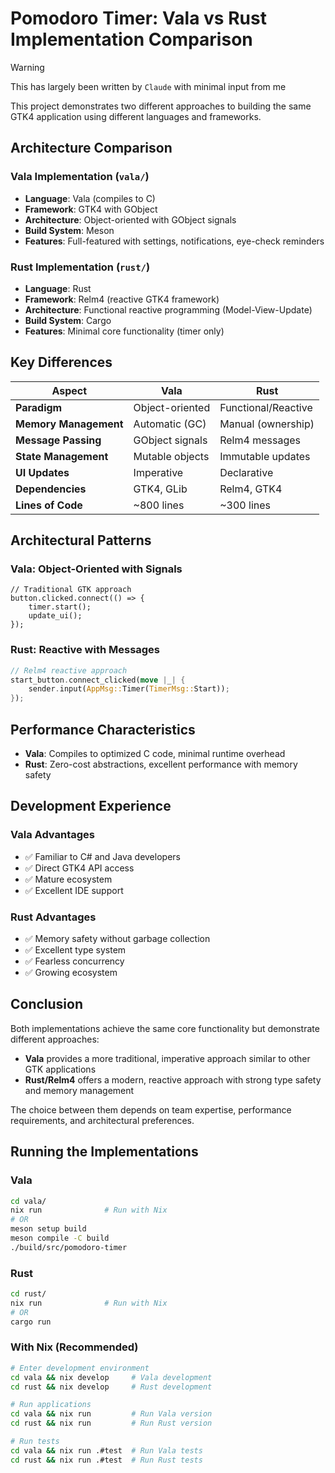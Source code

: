 # Pomodoro Timer: Vala vs Rust Implementation Comparison

> [!WARNING]
> This has largely been written by `Claude` with minimal input from me

This project demonstrates two different approaches to building the same GTK4 application using different languages and frameworks.

## Architecture Comparison

### Vala Implementation (`vala/`)
- **Language**: Vala (compiles to C)
- **Framework**: GTK4 with GObject
- **Architecture**: Object-oriented with GObject signals
- **Build System**: Meson
- **Features**: Full-featured with settings, notifications, eye-check reminders

### Rust Implementation (`rust/`)
- **Language**: Rust
- **Framework**: Relm4 (reactive GTK4 framework)
- **Architecture**: Functional reactive programming (Model-View-Update)
- **Build System**: Cargo
- **Features**: Minimal core functionality (timer only)

## Key Differences

| Aspect | Vala | Rust |
|--------|------|------|
| **Paradigm** | Object-oriented | Functional/Reactive |
| **Memory Management** | Automatic (GC) | Manual (ownership) |
| **Message Passing** | GObject signals | Relm4 messages |
| **State Management** | Mutable objects | Immutable updates |
| **UI Updates** | Imperative | Declarative |
| **Dependencies** | GTK4, GLib | Relm4, GTK4 |
| **Lines of Code** | ~800 lines | ~300 lines |

## Architectural Patterns

### Vala: Object-Oriented with Signals
```vala
// Traditional GTK approach
button.clicked.connect(() => {
    timer.start();
    update_ui();
});
```

### Rust: Reactive with Messages
```rust
// Relm4 reactive approach
start_button.connect_clicked(move |_| {
    sender.input(AppMsg::Timer(TimerMsg::Start));
});
```

## Performance Characteristics

- **Vala**: Compiles to optimized C code, minimal runtime overhead
- **Rust**: Zero-cost abstractions, excellent performance with memory safety

## Development Experience

### Vala Advantages
- ✅ Familiar to C# and Java developers
- ✅ Direct GTK4 API access
- ✅ Mature ecosystem
- ✅ Excellent IDE support

### Rust Advantages
- ✅ Memory safety without garbage collection
- ✅ Excellent type system
- ✅ Fearless concurrency
- ✅ Growing ecosystem

## Conclusion

Both implementations achieve the same core functionality but demonstrate different approaches:

- **Vala** provides a more traditional, imperative approach similar to other GTK applications
- **Rust/Relm4** offers a modern, reactive approach with strong type safety and memory management

The choice between them depends on team expertise, performance requirements, and architectural preferences.

## Running the Implementations

### Vala
```bash
cd vala/
nix run              # Run with Nix
# OR
meson setup build
meson compile -C build
./build/src/pomodoro-timer
```

### Rust
```bash
cd rust/
nix run              # Run with Nix
# OR
cargo run
```

### With Nix (Recommended)
```bash
# Enter development environment
cd vala && nix develop     # Vala development
cd rust && nix develop     # Rust development

# Run applications
cd vala && nix run         # Run Vala version
cd rust && nix run         # Run Rust version

# Run tests
cd vala && nix run .#test  # Run Vala tests
cd rust && nix run .#test  # Run Rust tests
```
